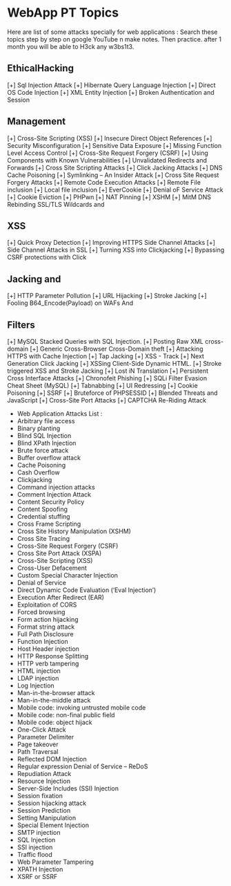 # WebApp PT Topics
Here are list of some attacks specially for web applications : Search these topics step by step on google YouTube n make notes. Then practice. after 1 month you will be able to H3ck any w3bs1t3.



## EthicalHacking 
[+] Sql Injection Attack
[+] Hibernate Query Language Injection
[+] Direct OS Code Injection
[+] XML Entity Injection
[+] Broken Authentication and Session
## Management
[+] Cross-Site Scripting (XSS)
[+] Insecure Direct Object References
[+] Security Misconfiguration
[+] Sensitive Data Exposure
[+] Missing Function Level Access Control
[+] Cross-Site Request Forgery (CSRF)
[+] Using Components with Known Vulnerabilities
[+] Unvalidated Redirects and Forwards
[+] Cross Site Scripting Attacks
[+] Click Jacking Attacks
[+] DNS Cache Poisoning
[+] Symlinking – An Insider Attack
[+] Cross Site Request Forgery Attacks
[+] Remote Code Execution Attacks
[+] Remote File inclusion
[+] Local file inclusion
[+] EverCookie
[+] Denial oF Service Attack
[+] Cookie Eviction
[+] PHPwn
[+] NAT Pinning
[+] XSHM
[+] MitM DNS Rebinding SSL/TLS Wildcards and
## XSS
[+] Quick Proxy Detection
[+] Improving HTTPS Side Channel Attacks
[+] Side Channel Attacks in SSL
[+] Turning XSS into Clickjacking
[+] Bypassing CSRF protections with Click
## Jacking and
[+] HTTP Parameter Pollution
[+] URL Hijacking
[+] Stroke Jacking
[+] Fooling B64_Encode(Payload) on WAFs And
## Filters
[+] MySQL Stacked Queries with SQL Injection.
[+] Posting Raw XML cross-domain
[+] Generic Cross-Browser Cross-Domain theft
[+] Attacking HTTPS with Cache Injection
[+] Tap Jacking
[+] XSS - Track
[+] Next Generation Click Jacking
[+] XSSing Client-Side Dynamic HTML.
[+] Stroke triggered XSS and Stroke Jacking
[+] Lost iN Translation
[+] Persistent Cross Interface Attacks
[+] Chronofeit Phishing
[+] SQLi Filter Evasion Cheat Sheet (MySQL)
[+] Tabnabbing
[+] UI Redressing
[+] Cookie Poisoning
[+] SSRF
[+] Bruteforce of PHPSESSID
[+] Blended Threats and JavaScript
[+] Cross-Site Port Attacks
[+] CAPTCHA Re-Riding Attack
- Web Application Attacks List :
- Arbitrary file access
- Binary planting
- Blind SQL Injection
- Blind XPath Injection
- Brute force attack
- Buffer overflow attack
- Cache Poisoning
- Cash Overflow
- Clickjacking
- Command injection attacks
- Comment Injection Attack
- Content Security Policy
- Content Spoofing
- Credential stuffing
- Cross Frame Scripting
- Cross Site History Manipulation (XSHM)
- Cross Site Tracing
- Cross-Site Request Forgery (CSRF)
- Cross Site Port Attack (XSPA)
- Cross-Site Scripting (XSS)
- Cross-User Defacement
- Custom Special Character Injection
- Denial of Service
- Direct Dynamic Code Evaluation (‘Eval Injection’)
- Execution After Redirect (EAR)
- Exploitation of CORS
- Forced browsing
- Form action hijacking
- Format string attack
- Full Path Disclosure
- Function Injection
- Host Header injection
- HTTP Response Splitting
- HTTP verb tampering
- HTML injection
- LDAP injection
- Log Injection
- Man-in-the-browser attack
- Man-in-the-middle attack
- Mobile code: invoking untrusted mobile code
- Mobile code: non-final public field
- Mobile code: object hijack
- One-Click Attack
- Parameter Delimiter
- Page takeover
- Path Traversal
- Reflected DOM Injection
- Regular expression Denial of Service – ReDoS
- Repudiation Attack
- Resource Injection
- Server-Side Includes (SSI) Injection
- Session fixation
- Session hijacking attack
- Session Prediction
- Setting Manipulation
- Special Element Injection
- SMTP injection
- SQL Injection
- SSI injection
- Traffic flood
- Web Parameter Tampering
- XPATH Injection
- XSRF or SSRF